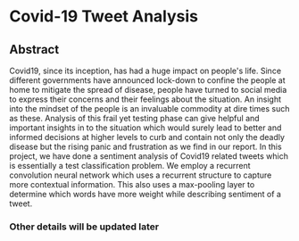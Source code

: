 # Covid-19 Tweet Analysis

## Abstract
Covid19, since its inception, has had a huge impact on people's life. Since different governments have announced lock-down to confine the people at home to mitigate the spread of disease, people have turned to social media to express their concerns and their feelings about the situation. An insight into the mindset of the people is an invaluable commodity at dire times such as these. Analysis of this frail yet testing phase can give helpful and important insights in to the situation which would surely lead to better and informed decisions at higher levels to curb and contain not only the deadly disease but the rising panic and frustration as we find in our report. In this project, we have done a sentiment analysis of Covid19 related tweets which is essentially a test classification problem. We employ a recurrent convolution neural network which uses a recurrent structure to capture more contextual information. This also uses a max-pooling layer to determine which words have more weight while describing sentiment of a tweet.

### Other details will be updated later
